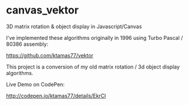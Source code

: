 canvas_vektor
=============

3D matrix rotation &amp; object display in Javascript/Canvas

I've implemented these algorithms originally in 1996 using Turbo Pascal / 80386 assembly: 

https://github.com/ktamas77/vektor

This project is a conversion of my old matrix rotation / 3d object display algorithms.

Live Demo on CodePen:

http://codepen.io/ktamas77/details/EkrCl
